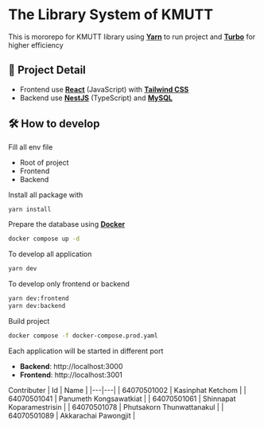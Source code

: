 # The Library System of KMUTT
This is mororepo for KMUTT library using [**Yarn**](https://yarnpkg.com/) to run project and [**Turbo**](https://turbo.build/) for higher efficiency

## 📄 Project Detail
- Frontend use [**React**](https://react.dev/) (JavaScript) with [**Tailwind CSS**](https://tailwindcss.com/)
- Backend use [**NestJS**](https://nestjs.com/) (TypeScript) and [**MySQL**](https://www.mysql.com/)

## 🛠️ How to develop
Fill all env file
  - Root of project
  - Frontend
  - Backend

Install all package with
```bash
yarn install
```

Prepare the database using [**Docker**](https://www.docker.com/)
```bash
docker compose up -d
```

To develop all application
```bash
yarn dev
```

To develop only frontend or backend
```bash
yarn dev:frontend
yarn dev:backend
```

Build project
```bash
docker compose -f docker-compose.prod.yaml
```

Each application will be started in different port
  - **Backend**: http://localhost:3000
  - **Frontend**: http://localhost:3001

Contributer
| Id | Name |
|---|---|
| 64070501002 | Kasinphat Ketchom |
| 64070501041 | Panumeth Kongsawatkiat |
| 64070501061 | Shinnapat Koparamestrisin |
| 64070501078 | Phutsakorn Thunwattanakul |
| 64070501089 | Akkarachai Pawongjit |
